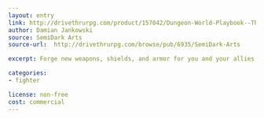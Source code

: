 ```yaml
---
layout: entry
link: http://drivethrurpg.com/product/157042/Dungeon-World-Playbook--The-Master-Blacksmith-Warrior---Fighter-Trope
author: Damian Jankowski
source: SemiDark Arts
source-url:  http://drivethrurpg.com/browse/pub/6935/SemiDark-Arts

excerpt: Forge new weapons, shields, and armor for you and your allies with modification that bolster your abilities to rule the battlefield.

categories:
- fighter

license: non-free
cost: commercial
---
```

